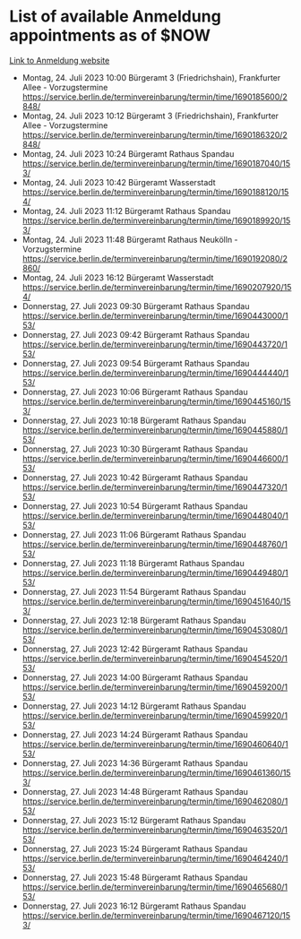 # List of available Anmeldung appointments as of $NOW
[Link to Anmeldung website](https://service.berlin.de/terminvereinbarung/termin/tag.php?termin=1&anliegen[]=120686&dienstleisterlist=122210,122217,327316,122219,327312,122227,327314,122231,327346,122243,327348,122254,122252,329742,122260,329745,122262,329748,122271,327278,122273,327274,122277,327276,330436,122280,327294,122282,327290,122284,327292,122291,327270,122285,327266,122286,327264,122296,327268,150230,329760,122297,327286,122294,327284,122312,329763,122314,329775,122304,327330,122311,327334,122309,327332,317869,122281,327352,122279,329772,122283,122276,327324,122274,327326,122267,329766,122246,327318,122251,327320,122257,327322,122208,327298,122226,327300&herkunft=http%3A%2F%2Fservice.berlin.de%2Fdienstleistung%2F120686%2F)
- Montag, 24. Juli 2023 10:00 Bürgeramt 3 (Friedrichshain), Frankfurter Allee - Vorzugstermine https://service.berlin.de/terminvereinbarung/termin/time/1690185600/2848/
- Montag, 24. Juli 2023 10:12 Bürgeramt 3 (Friedrichshain), Frankfurter Allee - Vorzugstermine https://service.berlin.de/terminvereinbarung/termin/time/1690186320/2848/
- Montag, 24. Juli 2023 10:24 Bürgeramt Rathaus Spandau https://service.berlin.de/terminvereinbarung/termin/time/1690187040/153/
- Montag, 24. Juli 2023 10:42 Bürgeramt Wasserstadt https://service.berlin.de/terminvereinbarung/termin/time/1690188120/154/
- Montag, 24. Juli 2023 11:12 Bürgeramt Rathaus Spandau https://service.berlin.de/terminvereinbarung/termin/time/1690189920/153/
- Montag, 24. Juli 2023 11:48 Bürgeramt Rathaus Neukölln - Vorzugstermine https://service.berlin.de/terminvereinbarung/termin/time/1690192080/2860/
- Montag, 24. Juli 2023 16:12 Bürgeramt Wasserstadt https://service.berlin.de/terminvereinbarung/termin/time/1690207920/154/
- Donnerstag, 27. Juli 2023 09:30 Bürgeramt Rathaus Spandau https://service.berlin.de/terminvereinbarung/termin/time/1690443000/153/
- Donnerstag, 27. Juli 2023 09:42 Bürgeramt Rathaus Spandau https://service.berlin.de/terminvereinbarung/termin/time/1690443720/153/
- Donnerstag, 27. Juli 2023 09:54 Bürgeramt Rathaus Spandau https://service.berlin.de/terminvereinbarung/termin/time/1690444440/153/
- Donnerstag, 27. Juli 2023 10:06 Bürgeramt Rathaus Spandau https://service.berlin.de/terminvereinbarung/termin/time/1690445160/153/
- Donnerstag, 27. Juli 2023 10:18 Bürgeramt Rathaus Spandau https://service.berlin.de/terminvereinbarung/termin/time/1690445880/153/
- Donnerstag, 27. Juli 2023 10:30 Bürgeramt Rathaus Spandau https://service.berlin.de/terminvereinbarung/termin/time/1690446600/153/
- Donnerstag, 27. Juli 2023 10:42 Bürgeramt Rathaus Spandau https://service.berlin.de/terminvereinbarung/termin/time/1690447320/153/
- Donnerstag, 27. Juli 2023 10:54 Bürgeramt Rathaus Spandau https://service.berlin.de/terminvereinbarung/termin/time/1690448040/153/
- Donnerstag, 27. Juli 2023 11:06 Bürgeramt Rathaus Spandau https://service.berlin.de/terminvereinbarung/termin/time/1690448760/153/
- Donnerstag, 27. Juli 2023 11:18 Bürgeramt Rathaus Spandau https://service.berlin.de/terminvereinbarung/termin/time/1690449480/153/
- Donnerstag, 27. Juli 2023 11:54 Bürgeramt Rathaus Spandau https://service.berlin.de/terminvereinbarung/termin/time/1690451640/153/
- Donnerstag, 27. Juli 2023 12:18 Bürgeramt Rathaus Spandau https://service.berlin.de/terminvereinbarung/termin/time/1690453080/153/
- Donnerstag, 27. Juli 2023 12:42 Bürgeramt Rathaus Spandau https://service.berlin.de/terminvereinbarung/termin/time/1690454520/153/
- Donnerstag, 27. Juli 2023 14:00 Bürgeramt Rathaus Spandau https://service.berlin.de/terminvereinbarung/termin/time/1690459200/153/
- Donnerstag, 27. Juli 2023 14:12 Bürgeramt Rathaus Spandau https://service.berlin.de/terminvereinbarung/termin/time/1690459920/153/
- Donnerstag, 27. Juli 2023 14:24 Bürgeramt Rathaus Spandau https://service.berlin.de/terminvereinbarung/termin/time/1690460640/153/
- Donnerstag, 27. Juli 2023 14:36 Bürgeramt Rathaus Spandau https://service.berlin.de/terminvereinbarung/termin/time/1690461360/153/
- Donnerstag, 27. Juli 2023 14:48 Bürgeramt Rathaus Spandau https://service.berlin.de/terminvereinbarung/termin/time/1690462080/153/
- Donnerstag, 27. Juli 2023 15:12 Bürgeramt Rathaus Spandau https://service.berlin.de/terminvereinbarung/termin/time/1690463520/153/
- Donnerstag, 27. Juli 2023 15:24 Bürgeramt Rathaus Spandau https://service.berlin.de/terminvereinbarung/termin/time/1690464240/153/
- Donnerstag, 27. Juli 2023 15:48 Bürgeramt Rathaus Spandau https://service.berlin.de/terminvereinbarung/termin/time/1690465680/153/
- Donnerstag, 27. Juli 2023 16:12 Bürgeramt Rathaus Spandau https://service.berlin.de/terminvereinbarung/termin/time/1690467120/153/
